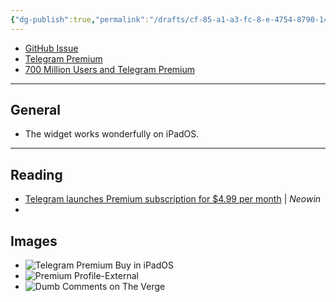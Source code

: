 ```yaml
---
{"dg-publish":true,"permalink":"/drafts/cf-85-a1-a3-fc-8-e-4754-8790-14-f0-aedfabb-6-2/","dgHomeLink":true,"dgPassFrontmatter":false}
---
```


- [GitHub Issue](https://github.com/extratone/bilge/issues/338) 
- [Telegram Premium](drafts://open?uuid=EE899C40-4094-4FB4-9F92-301E5BE8ECB9)
- [700 Million Users and Telegram Premium](drafts://open?uuid=335C4CD1-5F9B-464C-8235-5D4BB3633EA1)

---

## General

- The widget works wonderfully on iPadOS.

---

## Reading

- [Telegram launches Premium subscription for $4.99 per month](https://www.neowin.net/news/telegram-launches-premium-subscription-for-499-per-month/) | *Neowin*
- 

## Images

- ![Telegram Premium Buy in iPadOS](https://i.snap.as/PUEV3YY7.png)
- ![Premium Profile-External](https://i.snap.as/0AMFGThN.png)
- ![Dumb Comments on The Verge](https://i.snap.as/xxgi936y.png)